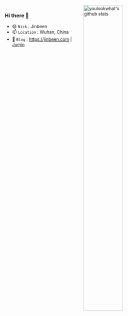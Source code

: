 <!--
### Hi, I'm an Android developer 👋
 -->
<!--
开源的三方库:
 - [ByWebView](https://github.com/youlookwhat/ByWebView): 更方便快捷的在应用中使用网页浏览。
 - [ByRecyclerView](https://github.com/youlookwhat/ByRecyclerView): 最常使用的列表控件，轻松搞定各种需求。
 - [WebProgress](https://github.com/youlookwhat/WebProgress): 网页进度条，效果似微信进度条。
 - [SBannerView](https://github.com/youlookwhat/SBannerView): 右端缩进的banner，也可正常使用。
 - [SceneryView](https://github.com/youlookwhat/SceneryView): 风景自定义View，绘制圆，三角形，云，平移/旋转动画。
--> 

<!--
**youlookwhat/youlookwhat** is a ✨ _special_ ✨ repository because its `README.md` (this file) appears on your GitHub profile.

The App I developed：
 - [CloudReader(云阅)](https://github.com/youlookwhat/CloudReader): 网易云音乐UI & 玩安卓、干货集中营 Api & MVVM-databinding
 - [ipicture(看点壁纸)](http://d.firim.info/ipicture):  爱壁纸无广告版，图虫、搜索海量图片、一键设置壁纸，欢迎尝鲜

Here are some ideas to get you started:

- 🔭 I’m currently working on ...
- 🌱 I’m currently learning ...
- 👯 I’m looking to collaborate on ...
- 🤔 I’m looking for help with ...
- 💬 Ask me about ...
- 📫 How to reach me: ...
- 😄 Pronouns: ...
- ⚡ Fun fact: ...
-->

<!--
#### 📈 GitHub Stats
-->
<!--
[![](https://github-readme-stats.vercel.app/api?username=youlookwhat&line_height=21&theme=vue&hide_border=true)](https://github.com/youlookwhat)
-->
<!--
[![Top Langs](https://github-readme-stats.vercel.app/api/top-langs/?username=youlookwhat&layout=compact)](https://github.com/anuraghazra/github-readme-stats)
-->
<!--
<img src="https://media.giphy.com/media/hvRJCLFzcasrR4ia7z/giphy.gif" width="25px">
- 🎯 `Juejin` : https://juejin.cn/user/201965867640862/posts
-->

<img align="right" alt="youlookwhat's github stats" width="50%" src="https://github-readme-stats.vercel.app/api?username=youlookwhat&show_icons=true&theme=vue&hide_border=true">

### Hi there  👋
- 😄 `Nick` : Jinbeen
- 📫 `Location` : Wuhan, China
- 🚀 `Blog` : https://jinbeen.com | [Juejin](https://juejin.cn/user/201965867640862/posts)
